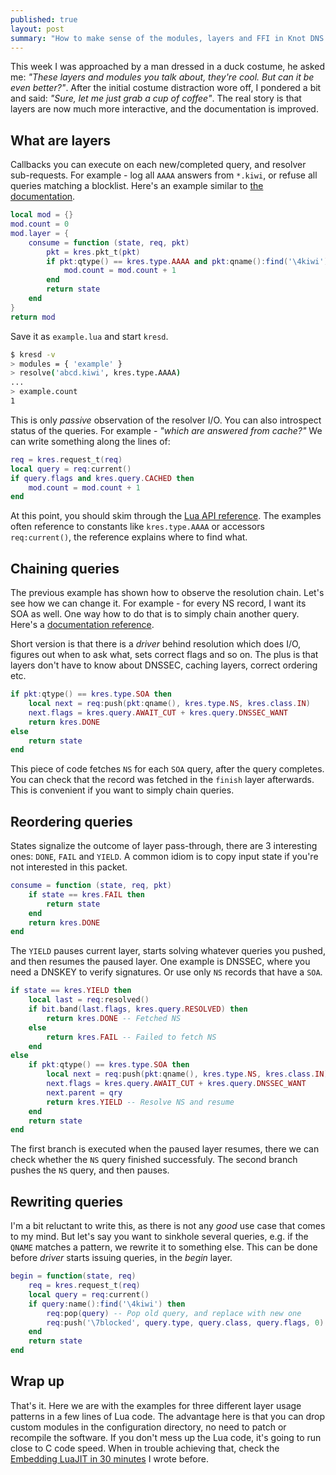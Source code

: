 ```yaml
---
published: true
layout: post
summary: "How to make sense of the modules, layers and FFI in Knot DNS Resolver."
---
```




This week I was approached by a man dressed in a duck costume, he asked me: *"These layers and modules you talk about, they're cool. But can it be even better?"*. After the initial costume distraction wore off, I pondered a bit and said: *"Sure, let me just grab a cup of coffee"*. The real story is that layers are now much more interactive, and the documentation is improved.

## What are layers

Callbacks you can execute on each new/completed query, and resolver sub-requests. For example - log all `AAAA` answers from `*.kiwi`, or refuse all queries matching a blocklist. Here's an example similar to [the documentation](http://knot-resolver.readthedocs.org/en/latest/modules_api.html#writing-a-module-in-lua).

```lua
local mod = {}
mod.count = 0
mod.layer = {
	consume = function (state, req, pkt)
        pkt = kres.pkt_t(pkt)
        if pkt:qtype() == kres.type.AAAA and pkt:qname():find('\4kiwi') then
            mod.count = mod.count + 1
        end
        return state
	end
}
return mod
```

Save it as `example.lua` and start `kresd`.

```bash
$ kresd -v
> modules = { 'example' }
> resolve('abcd.kiwi', kres.type.AAAA)
...
> example.count
1
```

This is only *passive* observation of the resolver I/O. You can also introspect status of the queries. For example - *"which are answered from cache?"* We can write something along the lines of:

```lua
req = kres.request_t(req)
local query = req:current()
if query.flags and kres.query.CACHED then
    mod.count = mod.count + 1
end
```

At this point, you should skim through the [Lua API reference](http://knot-resolver.readthedocs.org/en/latest/lib.html#apis-in-lua). The examples often reference to constants like `kres.type.AAAA` or accessors `req:current()`, the reference explains where to find what.

## Chaining queries

The previous example has shown how to observe the resolution chain. Let's see how we can change it. For example - for every NS record, I want its SOA as well. One way how to do that is to simply chain another query. Here's a [documentation reference](http://knot-resolver.readthedocs.org/en/latest/lib.html#for-developers).

Short version is that there is a *driver* behind resolution which does I/O, figures out when to ask what, sets correct flags and so on. The plus is that layers don't have to know about DNSSEC, caching layers, correct ordering etc. 

```lua
if pkt:qtype() == kres.type.SOA then
    local next = req:push(pkt:qname(), kres.type.NS, kres.class.IN)
    next.flags = kres.query.AWAIT_CUT + kres.query.DNSSEC_WANT
    return kres.DONE
else
	return state
end
```

This piece of code fetches `NS` for each `SOA` query, after the query completes. You can check that the record was fetched in the `finish` layer afterwards. This is convenient if you want to simply chain queries.

## Reordering queries

States signalize the outcome of layer pass-through, there are 3 interesting ones: `DONE`, `FAIL` and `YIELD`. A common idiom is to copy input state if you're not interested in this packet.

```lua
consume = function (state, req, pkt)
    if state == kres.FAIL then
        return state
    end
    return kres.DONE
end
```

The `YIELD` pauses current layer, starts solving whatever queries you pushed, and then resumes the paused layer. One example is DNSSEC, where you need a DNSKEY to verify signatures. Or use only `NS` records that have a `SOA`.

```lua
if state == kres.YIELD then
	local last = req:resolved()
	if bit.band(last.flags, kres.query.RESOLVED) then
		return kres.DONE -- Fetched NS
    else
    	return kres.FAIL -- Failed to fetch NS
    end
else
    if pkt:qtype() == kres.type.SOA then
        local next = req:push(pkt:qname(), kres.type.NS, kres.class.IN)
        next.flags = kres.query.AWAIT_CUT + kres.query.DNSSEC_WANT
        next.parent = qry
        return kres.YIELD -- Resolve NS and resume
    end
    return state
end
```

The first branch is executed when the paused layer resumes, there we can check whether the `NS` query finished successfuly. The second branch pushes the `NS` query, and then pauses.

## Rewriting queries

I'm a bit reluctant to write this, as there is not any *good* use case that comes to my mind. But let's say you want to sinkhole several queries, e.g. if the `QNAME` matches a pattern, we rewrite it to something else. This can be done before *driver* starts issuing queries, in the *begin* layer.

```lua
begin = function(state, req)
    req = kres.request_t(req)
    local query = req:current()
    if query:name():find('\4kiwi') then
    	req:pop(query) -- Pop old query, and replace with new one
        req:push('\7blocked', query.type, query.class, query.flags, 0)
    end
    return state
end
```

## Wrap up

That's it. Here we are with the examples for three different layer usage patterns in a few lines of Lua code. The advantage here is that you can drop custom modules in the configuration directory, no need to patch or recompile the software. If you don't mess up the Lua code, it's going to run close to C code speed. When in trouble achieving that, check the [Embedding LuaJIT in 30 minutes](http://en.blog.nic.cz/2015/08/12/embedding-luajit-in-30-minutes-or-so/) I wrote before.
